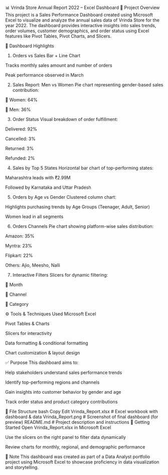 📊 Vrinda Store Annual Report 2022 – Excel Dashboard
📝 Project Overview
This project is a Sales Performance Dashboard created using Microsoft Excel to visualize and analyze the annual sales data of Vrinda Store for the year 2022. The dashboard provides interactive insights into sales trends, order volumes, customer demographics, and order status using Excel features like Pivot Tables, Pivot Charts, and Slicers.

📌 Dashboard Highlights
1. Orders vs Sales
Bar + Line Chart

Tracks monthly sales amount and number of orders

Peak performance observed in March

2. Sales Report: Men vs Women
Pie chart representing gender-based sales contribution:

👩 Women: 64%

👨 Men: 36%

3. Order Status
Visual breakdown of order fulfillment:

Delivered: 92%

Cancelled: 3%

Returned: 3%

Refunded: 2%

4. Sales by Top 5 States
Horizontal bar chart of top-performing states:

Maharashtra leads with ₹2.99M

Followed by Karnataka and Uttar Pradesh

5. Orders by Age vs Gender
Clustered column chart:

Highlights purchasing trends by Age Groups (Teenager, Adult, Senior)

Women lead in all segments

6. Orders Channels
Pie chart showing platform-wise sales distribution:

Amazon: 35%

Myntra: 23%

Flipkart: 22%

Others: Ajio, Meesho, Nalli

7. Interactive Filters
Slicers for dynamic filtering:

📅 Month

🛒 Channel

👗 Category

⚙️ Tools & Techniques Used
Microsoft Excel

Pivot Tables & Charts

Slicers for interactivity

Data formatting & conditional formatting

Chart customization & layout design

✅ Purpose
This dashboard aims to:

Help stakeholders understand sales performance trends

Identify top-performing regions and channels

Gain insights into customer behavior by gender and age

Track order status and product category contributions

📂 File Structure
bash
Copy
Edit
Vrinda_Report.xlsx         # Excel workbook with dashboard & data
Vrinda_Report.png          # Screenshot of final dashboard (for preview)
README.md                  # Project description and instructions
🚀 Getting Started
Open Vrinda_Report.xlsx in Microsoft Excel

Use the slicers on the right panel to filter data dynamically

Review charts for monthly, regional, and demographic performance

📌 Note
This dashboard was created as part of a Data Analyst portfolio project using Microsoft Excel to showcase proficiency in data visualization and storytelling.


